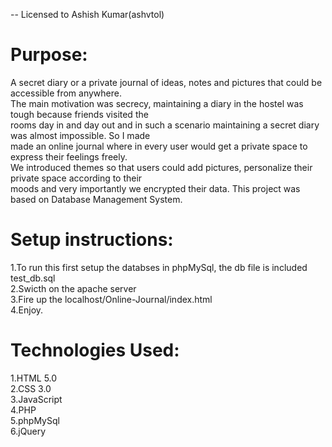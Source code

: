 -- Licensed to Ashish Kumar(ashvtol) <br>


# Purpose:
A secret diary or a private journal of ideas, notes and pictures that could be accessible from anywhere.<br>
The main motivation was secrecy, maintaining a diary in the hostel was tough because friends visited the<br> 
rooms day in and day out and in such a scenario maintaining a secret diary was almost impossible. So I made<br> 
made an online journal where in every user would get a private space to express their feelings freely.<br> 
We introduced themes so that users could add pictures, personalize their private space according to their<br> 
moods and very importantly we encrypted their data. This project was based on Database Management System.<br>



# Setup instructions:
1.To run this first setup the databses in phpMySql, the db file is included test_db.sql<br>
2.Swicth on the apache server<br>
3.Fire up the localhost/Online-Journal/index.html<br>
4.Enjoy.<br>


# Technologies Used:
1.HTML 5.0<br>
2.CSS 3.0<br>
3.JavaScript<br>
4.PHP<br>
5.phpMySql<br>
6.jQuery<br>


